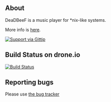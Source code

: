 ## About

DeaDBeeF is a music player for \*nix-like systems.

More info is [here](http://deadbeef.sf.net).

[![Support via Gittip](https://rawgithub.com/twolfson/gittip-badge/0.1.0/dist/gittip.png)](https://www.gittip.com/Alexey-Yakovenko/)

## Build Status on drone.io

[![Build Status](https://drone.io/github.com/Alexey-Yakovenko/deadbeef/status.png)](https://drone.io/github.com/Alexey-Yakovenko/deadbeef/latest)

## Reporting bugs

Please use [the bug tracker](http://code.google.com/p/ddb/issues/list)
